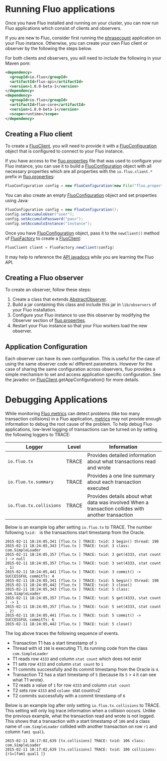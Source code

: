 <!---
Copyright 2014 Fluo authors (see AUTHORS)

Licensed under the Apache License, Version 2.0 (the "License");
you may not use this file except in compliance with the License.
You may obtain a copy of the License at

    http://www.apache.org/licenses/LICENSE-2.0

Unless required by applicable law or agreed to in writing, software
distributed under the License is distributed on an "AS IS" BASIS,
WITHOUT WARRANTIES OR CONDITIONS OF ANY KIND, either express or implied.
See the License for the specific language governing permissions and
limitations under the License.
-->

Running Fluo applications
=========================

Once you have Fluo installed and running on your cluster, you can now run Fluo applications which consist of 
clients and observers.

If you are new to Fluo, consider first running the [phrasecount] application on your Fluo instance.  Otherwise,
you can create your own Fluo client or observer by the following the steps below.
 
For both clients and observers, you will need to include the following in your Maven pom:
```xml
<dependency>
  <groupId>io.fluo</groupId>
  <artifactId>fluo-api</artifactId>
  <version>1.0.0-beta-1</version>
</dependency>
<dependency>
  <groupId>io.fluo</groupId>
  <artifactId>fluo-core</artifactId>
  <version>1.0.0-beta-1</version>
  <scope>runtime</scope>
</dependency>
```

Creating a Fluo client
----------------------

To create a [FluoClient], you will need to provide it with a [FluoConfiguration] object that is configured
to connect to your Fluo instance.  

If you have access to the [fluo.properties] file that was used to configure your Fluo instance, you can use
it to build a [FluoConfiguration] object with all necessary properties which are all properties with the 
`io.fluo.client.*` prefix in [fluo.properties]:
```java
FluoConfiguration config = new FluoConfiguration(new File("fluo.properties"));
```

You can also create an empty [FluoConfiguration] object and set properties using Java:
```java
FluoConfiguration config = new FluoConfiguration();
config.setAccumuloUser("user");
config.setAccumuloPassword("pass");
config.setAccumuloInstance("instance");
```

Once you have [FluoConfiguration] object, pass it to the `newClient()` method of [FluoFactory] to create a [FluoClient]:
```java
FluoClient client = FluoFactory.newClient(config)
```

It may help to reference the [API javadocs][API] while you are learning the Fluo API.

Creating a Fluo observer
------------------------

To create an observer, follow these steps:

1. Create a class that extends [AbstractObserver].
2. Build a jar containing this class and include this jar in ```lib/observers``` of your Fluo installation.
3. Configure your Fluo instance to use this observer by modifying the Observer section of [fluo.properties].  
4. Restart your Fluo instance so that your Fluo workers load the new observer.

Application Configuration
-------------------------

Each observer can have its own configuration.  This is useful for the case of
using the same observer code w/ different parameters.  However for the case of
sharing the same configuration across observers, fluo provides a simple
mechanism to set and access application specific configuration.  See the
javadoc on [FluoClient].getAppConfiguration() for more details.

Debugging Applications
======================

While monitoring [Fluo metrics][metrics] can detect problems (like too many
transaction collisions) in a Fluo application, [metrics][metrics] may not
provide enough information to debug the root cause of the problem.  To help
debug Fluo applications, low-level logging of transactions can be turned on by
setting the following loggers to TRACE:


| Logger                  | Level | Information                                                                                        |
|-------------------------|-------|----------------------------------------------------------------------------------------------------|
| `io.fluo.tx`            | TRACE | Provides detailed information about what transactions read and wrote                               |
| `io.fluo.tx.summary`    | TRACE | Provides a one line summary about each transaction executed                                        |
| `io.fluo.tx.collisions` | TRACE | Provides details about what data was involved When a transaction collides with another transaction |

Below is an example log after setting `io.fluo.tx` to TRACE.   The number
following `txid: ` is the transactions start timestamp from the Oracle.  

```
2015-02-11 18:24:05,341 [fluo.tx ] TRACE: txid: 3 begin() thread: 198
2015-02-11 18:24:05,343 [fluo.tx ] TRACE: txid: 3 class: com.SimpleLoader
2015-02-11 18:24:05,357 [fluo.tx ] TRACE: txid: 3 get(4333, stat count ) -> null
2015-02-11 18:24:05,357 [fluo.tx ] TRACE: txid: 3 set(4333, stat count , 1)
2015-02-11 18:24:05,441 [fluo.tx ] TRACE: txid: 3 commit() -> SUCCESSFUL commitTs: 4
2015-02-11 18:24:05,341 [fluo.tx ] TRACE: txid: 5 begin() thread: 198
2015-02-11 18:24:05,442 [fluo.tx ] TRACE: txid: 3 close()
2015-02-11 18:24:05,343 [fluo.tx ] TRACE: txid: 5 class: com.SimpleLoader
2015-02-11 18:24:05,357 [fluo.tx ] TRACE: txid: 5 get(4333, stat count ) -> 1
2015-02-11 18:24:05,357 [fluo.tx ] TRACE: txid: 5 set(4333, stat count , 2)
2015-02-11 18:24:05,441 [fluo.tx ] TRACE: txid: 5 commit() -> SUCCESSFUL commitTs: 6
2015-02-11 18:24:05,442 [fluo.tx ] TRACE: txid: 5 close()
```

The log above traces the following sequence of events.

 * Transaction T1 has a start timestamp of `3`
 * Thread with id `198` is executing T1, its running code from the class `com.SimpleLoader`
 * T1 reads row `4333` and column `stat count` which does not exist
 * T1 sets row `4333` and column `stat count` to `1`
 * T1 commits successfully and its commit timestamp from the Oracle is `4`.
 * Transaction T2 has a start timestamp of `5` (because its `5` > `4` it can see what T1 wrote). 
 * T2 reads a value of `1` for row `4333` and column `stat count`
 * T2 sets row `4333` and `column `stat count` to `2`
 * T2 commits successfully with a commit timestamp of `6`

Below is an example log after only setting `io.fluo.tx.collisions` to TRACE.
This setting will only log trace information when a collision occurs.  Unlike
the previous example, what the transaction read and wrote is not logged.  This
shows that a transaction with a start timestamp of `106` and a class name of
`com.SimpleLoader` collided with another transaction on row `r1` and column
`fam1 qual1`.

```
2015-02-11 18:17:02,639 [tx.collisions] TRACE: txid: 106 class: com.SimpleLoader
2015-02-11 18:17:02,639 [tx.collisions] TRACE: txid: 106 collisions: {r1=[fam1 qual1 ]}
```

[phrasecount]: https://github.com/fluo-io/phrasecount
[FluoFactory]: ../modules/api/src/main/java/io/fluo/api/client/FluoFactory.java
[FluoClient]: ../modules/api/src/main/java/io/fluo/api/client/FluoClient.java
[FluoConfiguration]: ../modules/api/src/main/java/io/fluo/api/config/FluoConfiguration.java
[AbstractObserver]: ../modules/api/src/main/java/io/fluo/api/observer/AbstractObserver.java
[fluo.properties]: ../modules/distribution/src/main/config/fluo.properties
[API]: http://fluo.io/apidocs/
[metrics]: metrics.md
